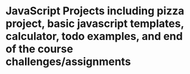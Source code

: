 # JavaScript Projects including pizza project, basic javascript templates, calculator, todo examples, and end of the course challenges/assignments
 
